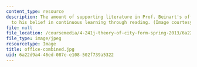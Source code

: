 ```yaml
---
content_type: resource
description: The amount of supporting literature in Prof. Beinart's office is testament
  to his belief in continuous learning through reading. (Image courtesy of MIT OpenCourseWare.)
file: null
file_location: /coursemedia/4-241j-theory-of-city-form-spring-2013/6a22d9a446ed087ee108502f739a5322_office-combined.jpg
file_type: image/jpeg
resourcetype: Image
title: office-combined.jpg
uid: 6a22d9a4-46ed-087e-e108-502f739a5322
---
```

